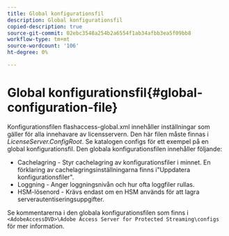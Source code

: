 ```yaml
---
title: Global konfigurationsfil
description: Global konfigurationsfil
copied-description: true
source-git-commit: 02ebc3548a254b2a6554f1ab34afbb3ea5f09bb8
workflow-type: tm+mt
source-wordcount: '106'
ht-degree: 0%

---
```


# Global konfigurationsfil{#global-configuration-file}

Konfigurationsfilen flashaccess-global.xml innehåller inställningar som gäller för alla innehavare av licensservern. Den här filen måste finnas i *LicenseServer.ConfigRoot*. Se katalogen configs för ett exempel på en global konfigurationsfil. Den globala konfigurationsfilen innehåller följande:

* Cachelagring - Styr cachelagring av konfigurationsfiler i minnet. En förklaring av cachelagringsinställningarna finns i&quot;Uppdatera konfigurationsfiler&quot;.
* Loggning - Anger loggningsnivån och hur ofta loggfiler rullas.
* HSM-lösenord - Krävs endast om en HSM används för att lagra serverautentiseringsuppgifter.

Se kommentarerna i den globala konfigurationsfilen som finns i `<AdobeAccessDVD>\Adobe Access Server for Protected Streaming\configs` för mer information.
